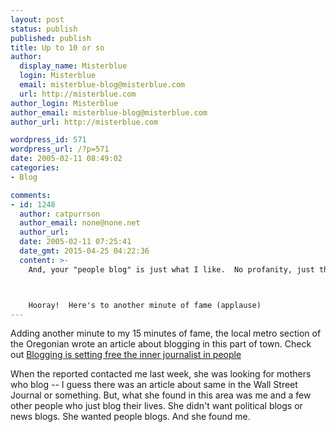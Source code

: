 ```yaml
---
layout: post
status: publish
published: publish
title: Up to 10 or so
author:
  display_name: Misterblue
  login: Misterblue
  email: misterblue-blog@misterblue.com
  url: http://misterblue.com
author_login: Misterblue
author_email: misterblue-blog@misterblue.com
author_url: http://misterblue.com

wordpress_id: 571
wordpress_url: /?p=571
date: 2005-02-11 08:49:02
categories:
- Blog

comments:
- id: 1248
  author: catpurrson
  author_email: none@none.net
  author_url: 
  date: 2005-02-11 07:25:41
  date_gmt: 2015-04-25 04:22:36
  content: >-
    And, your "people blog" is just what I like.  No profanity, just the fabric of life, and some great pictures.



    Hooray!  Here's to another minute of fame (applause)
---
```

<p>
Adding another minute to my 15 minutes of fame,
the local metro section of the Oregonian wrote an article about blogging
in this part of town.  Check out
<a href="http://www.oregonlive.com/metrosouthwest/oregonian/index.ssf?/base/metro_southwest_news/1107867489315370.xml">Blogging is setting free the inner journalist in people</a>
</p>
<p>
When the reported contacted me last week, she was looking for mothers who blog --
I guess there was an article about same in the
Wall Street Journal
or something.
But, what she found in this area was me and a few other people who
just blog their lives.
She didn't want political blogs or news blogs.
She wanted people blogs.
And she found me.</p>
